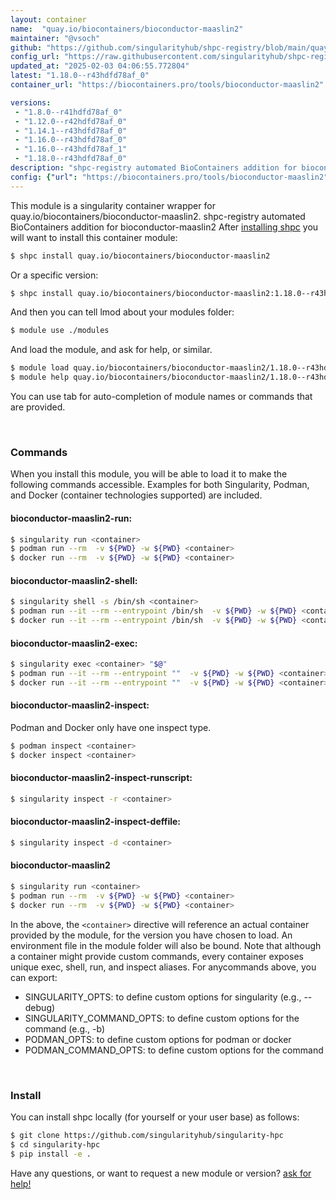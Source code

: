 ```yaml
---
layout: container
name:  "quay.io/biocontainers/bioconductor-maaslin2"
maintainer: "@vsoch"
github: "https://github.com/singularityhub/shpc-registry/blob/main/quay.io/biocontainers/bioconductor-maaslin2/container.yaml"
config_url: "https://raw.githubusercontent.com/singularityhub/shpc-registry/main/quay.io/biocontainers/bioconductor-maaslin2/container.yaml"
updated_at: "2025-02-03 04:06:55.772804"
latest: "1.18.0--r43hdfd78af_0"
container_url: "https://biocontainers.pro/tools/bioconductor-maaslin2"

versions:
 - "1.8.0--r41hdfd78af_0"
 - "1.12.0--r42hdfd78af_0"
 - "1.14.1--r43hdfd78af_0"
 - "1.16.0--r43hdfd78af_0"
 - "1.16.0--r43hdfd78af_1"
 - "1.18.0--r43hdfd78af_0"
description: "shpc-registry automated BioContainers addition for bioconductor-maaslin2"
config: {"url": "https://biocontainers.pro/tools/bioconductor-maaslin2", "maintainer": "@vsoch", "description": "shpc-registry automated BioContainers addition for bioconductor-maaslin2", "latest": {"1.18.0--r43hdfd78af_0": "sha256:09cce6238de60b9f72cd8ba22cbb7d9aa9f498a21973905ea7527d0476321941"}, "tags": {"1.8.0--r41hdfd78af_0": "sha256:e412db0ee818b9416615c69c48439436160c4a5658cc896e4abd05aea45cfbf1", "1.12.0--r42hdfd78af_0": "sha256:1752d210c58e37d78d74b41ef64c8959d777a2e6f6580ca91f9d0c6bc9faf4f7", "1.14.1--r43hdfd78af_0": "sha256:5374055127bc28833dabb5232584dffcb65336b3ce0ef41aa83f267c43b2dbcd", "1.16.0--r43hdfd78af_0": "sha256:d71aaf90bcf4980a87e248e096c73bb898692f6e85b37e33c9a15cfac2a2fe66", "1.16.0--r43hdfd78af_1": "sha256:25e9cb2f18aca2462656b9dc3a0dc2834c84c448e29e4940de29c250e9f7556c", "1.18.0--r43hdfd78af_0": "sha256:09cce6238de60b9f72cd8ba22cbb7d9aa9f498a21973905ea7527d0476321941"}, "docker": "quay.io/biocontainers/bioconductor-maaslin2"}
---
```


This module is a singularity container wrapper for quay.io/biocontainers/bioconductor-maaslin2.
shpc-registry automated BioContainers addition for bioconductor-maaslin2
After [installing shpc](#install) you will want to install this container module:


```bash
$ shpc install quay.io/biocontainers/bioconductor-maaslin2
```

Or a specific version:

```bash
$ shpc install quay.io/biocontainers/bioconductor-maaslin2:1.18.0--r43hdfd78af_0
```

And then you can tell lmod about your modules folder:

```bash
$ module use ./modules
```

And load the module, and ask for help, or similar.

```bash
$ module load quay.io/biocontainers/bioconductor-maaslin2/1.18.0--r43hdfd78af_0
$ module help quay.io/biocontainers/bioconductor-maaslin2/1.18.0--r43hdfd78af_0
```

You can use tab for auto-completion of module names or commands that are provided.

<br>

### Commands

When you install this module, you will be able to load it to make the following commands accessible.
Examples for both Singularity, Podman, and Docker (container technologies supported) are included.

#### bioconductor-maaslin2-run:

```bash
$ singularity run <container>
$ podman run --rm  -v ${PWD} -w ${PWD} <container>
$ docker run --rm  -v ${PWD} -w ${PWD} <container>
```

#### bioconductor-maaslin2-shell:

```bash
$ singularity shell -s /bin/sh <container>
$ podman run --it --rm --entrypoint /bin/sh  -v ${PWD} -w ${PWD} <container>
$ docker run --it --rm --entrypoint /bin/sh  -v ${PWD} -w ${PWD} <container>
```

#### bioconductor-maaslin2-exec:

```bash
$ singularity exec <container> "$@"
$ podman run --it --rm --entrypoint ""  -v ${PWD} -w ${PWD} <container> "$@"
$ docker run --it --rm --entrypoint ""  -v ${PWD} -w ${PWD} <container> "$@"
```

#### bioconductor-maaslin2-inspect:

Podman and Docker only have one inspect type.

```bash
$ podman inspect <container>
$ docker inspect <container>
```

#### bioconductor-maaslin2-inspect-runscript:

```bash
$ singularity inspect -r <container>
```

#### bioconductor-maaslin2-inspect-deffile:

```bash
$ singularity inspect -d <container>
```



#### bioconductor-maaslin2

```bash
$ singularity run <container>
$ podman run --rm  -v ${PWD} -w ${PWD} <container>
$ docker run --rm  -v ${PWD} -w ${PWD} <container>
```


In the above, the `<container>` directive will reference an actual container provided
by the module, for the version you have chosen to load. An environment file in the
module folder will also be bound. Note that although a container
might provide custom commands, every container exposes unique exec, shell, run, and
inspect aliases. For anycommands above, you can export:

 - SINGULARITY_OPTS: to define custom options for singularity (e.g., --debug)
 - SINGULARITY_COMMAND_OPTS: to define custom options for the command (e.g., -b)
 - PODMAN_OPTS: to define custom options for podman or docker
 - PODMAN_COMMAND_OPTS: to define custom options for the command

<br>

### Install

You can install shpc locally (for yourself or your user base) as follows:

```bash
$ git clone https://github.com/singularityhub/singularity-hpc
$ cd singularity-hpc
$ pip install -e .
```

Have any questions, or want to request a new module or version? [ask for help!](https://github.com/singularityhub/singularity-hpc/issues)